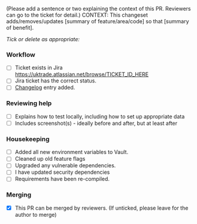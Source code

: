 (Please add a sentence or two explaining the context of this PR. Reviewers can go to the ticket for detail.)
CONTEXT: This changeset adds/removes/updates [summary of feature/area/code] so that [summary of benefit].

_Tick or delete as appropriate:_

### Workflow

 - [ ] Ticket exists in Jira  https://uktrade.atlassian.net/browse/TICKET_ID_HERE 
 - [ ] Jira ticket has the correct status.
 - [ ] [Changelog](CHANGELOG.md) entry added.
 
### Reviewing help

 - [ ] Explains how to test locally, including how to set up appropriate data
 - [ ] Includes screenshot(s) - ideally before and after, but at least after

### Housekeeping

 - [ ] Added all new environment variables to Vault.
 - [ ] Cleaned up old feature flags
 - [ ] Upgraded any vulnerable dependencies.
 - [ ] I have updated security dependencies
 - [ ] Requirements have been re-compiled.

### Merging

- [X] This PR can be merged by reviewers. (If unticked, please leave for the author to merge)
 
